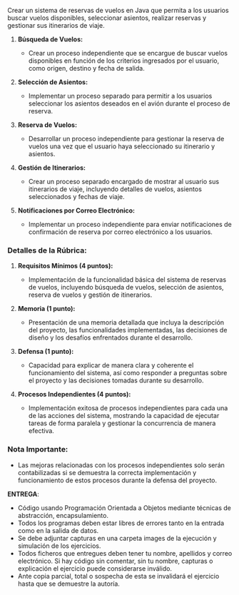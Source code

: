Crear un sistema de reservas de vuelos en Java que permita a los usuarios buscar vuelos disponibles, seleccionar asientos, realizar reservas y gestionar sus itinerarios de viaje.

1. **Búsqueda de Vuelos:**
    
    - Crear un proceso independiente que se encargue de buscar vuelos disponibles en función de los criterios ingresados por el usuario, como origen, destino y fecha de salida.
2. **Selección de Asientos:**
    
    - Implementar un proceso separado para permitir a los usuarios seleccionar los asientos deseados en el avión durante el proceso de reserva.
3. **Reserva de Vuelos:**
    
    - Desarrollar un proceso independiente para gestionar la reserva de vuelos una vez que el usuario haya seleccionado su itinerario y asientos.
4. **Gestión de Itinerarios:**
    
    - Crear un proceso separado encargado de mostrar al usuario sus itinerarios de viaje, incluyendo detalles de vuelos, asientos seleccionados y fechas de viaje.
5. **Notificaciones por Correo Electrónico:**
    
    - Implementar un proceso independiente para enviar notificaciones de confirmación de reserva por correo electrónico a los usuarios.

### Detalles de la Rúbrica:

1. **Requisitos Mínimos (4 puntos):**
    
    - Implementación de la funcionalidad básica del sistema de reservas de vuelos, incluyendo búsqueda de vuelos, selección de asientos, reserva de vuelos y gestión de itinerarios.
2. **Memoria (1 punto):**
    
    - Presentación de una memoria detallada que incluya la descripción del proyecto, las funcionalidades implementadas, las decisiones de diseño y los desafíos enfrentados durante el desarrollo.
3. **Defensa (1 punto):**
    
    - Capacidad para explicar de manera clara y coherente el funcionamiento del sistema, así como responder a preguntas sobre el proyecto y las decisiones tomadas durante su desarrollo.
4. **Procesos Independientes (4 puntos):**
    
    - Implementación exitosa de procesos independientes para cada una de las acciones del sistema, mostrando la capacidad de ejecutar tareas de forma paralela y gestionar la concurrencia de manera efectiva.

### Nota Importante:

- Las mejoras relacionadas con los procesos independientes solo serán contabilizadas si se demuestra la correcta implementación y funcionamiento de estos procesos durante la defensa del proyecto.

**ENTREGA**:

- Código usando Programación Orientada a Objetos mediante técnicas de abstracción, encapsulamiento.
- Todos los programas deben estar libres de errores tanto en la entrada como en la salida de datos.
- Se debe adjuntar capturas en una carpeta images de la ejecución y simulación de los ejercicios.
- Todos ficheros que entregues deben tener tu nombre, apellidos y correo electrónico. Si hay código sin comentar, sin tu nombre, capturas o explicación el ejercicio puede considerarse inválido.
- Ante copia parcial, total o sospecha de esta se invalidará el ejercicio hasta que se demuestre la autoría.
